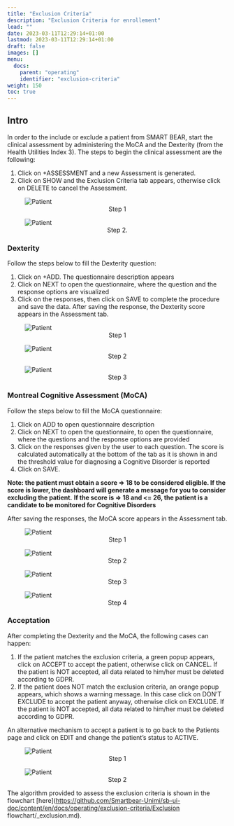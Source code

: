 ```yaml
---
title: "Exclusion Criteria"
description: "Exclusion Criteria for enrollement"
lead: ""
date: 2023-03-11T12:29:14+01:00
lastmod: 2023-03-11T12:29:14+01:00
draft: false
images: []
menu:
  docs:
    parent: "operating"
    identifier: "exclusion-criteria"
weight: 150
toc: true
---
```


## Intro

In order to the include or exclude a patient from SMART BEAR, start the clinical assessment by administering the MoCA and the Dexterity (from the Health Utilities Index 3). The steps to begin the clinical assessment are the following:

1.	Click on +ASSESSMENT and a new Assessment is generated. 
2.	Click on SHOW and the Exclusion Criteria tab appears, otherwise click on DELETE to cancel the Assessment.


<figure id="Pic_1a" >
<img src="images/Pic_1a.PNG" alt="Patient">
<figcaption style="text-align:center">Step 1</figcaption>
</figure>


<figure id="Pic_1" >
<img src="images/Pic_1.PNG" alt="Patient">
<figcaption style="text-align:center">Step 2.</figcaption>
</figure>

### Dexterity


Follow the steps below to fill the Dexterity question:
1.	Click on +ADD. The questionnaire description appears 
2.	Click on NEXT to open the questionnaire, where the question and the response options are visualized 
3.	Click on the responses, then click on SAVE to complete the procedure and save the data.
After saving the response, the Dexterity score appears in the Assessment tab.


<figure id="Pic_57" >
<img src="images/Pic_57.png" alt="Patient">
<figcaption style="text-align:center">Step 1 </figcaption>
</figure>



<figure id="Pic_59" >
<img src="images/Pic_59.png" alt="Patient">
<figcaption style="text-align:center"> Step 2 </figcaption>
</figure>



<figure id="Pic_60" >
<img src="images/Pic_60.png" alt="Patient">
<figcaption style="text-align:center"> Step 3 </figcaption>
</figure>

### Montreal Cognitive Assessment (MoCA)

Follow the steps below to fill the MoCA questionnaire:

1.	Click on ADD to open questionnaire description 
2.	Click on NEXT to open the questionnaire, to open the questionnaire, where the questions and the response options are provided 
3.	Click on the responses given by the user to each question. The score is calculated automatically at the bottom of the tab as it is shown in and the threshold value for diagnosing a Cognitive Disorder is reported 
4.	Click on SAVE.

**Note: the patient must obtain a score => 18 to be considered eligible. If the score is lower, the dashboard will generate a message for you to consider excluding the patient.**
**If the score is => 18 and <= 26, the patient is a candidate to be monitored for Cognitive Disorders**

After saving the responses, the MoCA score appears in the Assessment tab.


<figure id="Pic_60a" >
<img src="images/Pic_60a.png" alt="Patient">
<figcaption style="text-align:center">Step 1</figcaption>
</figure>


<figure id="Pic_61" >
<img src="images/Pic_63.png" alt="Patient">
<figcaption style="text-align:center"> Step 2 </figcaption>
</figure>


<figure id="Pic_63" >
<img src="images/Pic_63.png" alt="Patient">
<figcaption style="text-align:center">Step 3</figcaption>
</figure>


<figure id="Pic_64" >
<img src="images/Pic_64.png" alt="Patient">
<figcaption style="text-align:center"> Step 4 </figcaption>
</figure>



### Acceptation

After completing the Dexterity and the MoCA, the following cases can happen:
1.	If the patient matches the exclusion criteria, a green popup appears, click on ACCEPT to accept the patient, otherwise click on CANCEL. If the patient is NOT accepted, all data related to him/her must be deleted according to GDPR. 
2.	If the patient does NOT match the exclusion criteria, an orange popup appears, which shows a warning message. In this case click on DON’T EXCLUDE to accept the patient anyway, otherwise click on EXCLUDE. If the patient is NOT accepted, all data related to him/her must be deleted according to GDPR.


An alternative mechanism to accept a patient is to go back to the Patients page and click on EDIT and change the patient’s status to ACTIVE. 

<figure id="Pic_66" >
<img src="images/Pic_66.png" alt="Patient">
<figcaption style="text-align:center"> Step 1 </figcaption>
</figure>



<figure id="Pic_67" >
<img src="images/Pic_67.png" alt="Patient">
<figcaption style="text-align:center"> Step 2</figcaption>
</figure>

The algorithm provided to assess the exclusion criteria is shown in the flowchart [here](https://github.com/Smartbear-Unimi/sb-ui-doc/content/en/docs/operating/exclusion-criteria/Exclusion flowchart/_exclusion.md).
